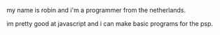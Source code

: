 my name is robin and i'm a programmer from the netherlands.

im pretty good at javascript and i can make basic programs for the psp.

<!---
robinbouma7/robinbouma7 is a ✨ special ✨ repository because its `README.md` (this file) appears on your GitHub profile.
You can click the Preview link to take a look at your changes.
--->
